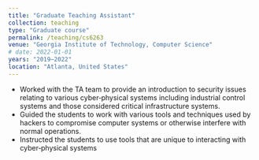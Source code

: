 ```yaml
---
title: "Graduate Teaching Assistant"
collection: teaching
type: "Graduate course"
permalink: /teaching/cs6263
venue: "Georgia Institute of Technology, Computer Science"
# date: 2022-01-01
years: "2019–2022"
location: "Atlanta, United States"
---
```

* Worked with the TA team to provide an introduction to security issues relating to various cyber‑physical
systems including industrial control systems and those considered critical infrastructure systems.
* Guided the students to work with various tools and techniques used by hackers to compromise computer
systems or otherwise interfere with normal operations.
* Instructed the students to use tools that are unique to interacting with cyber‑physical systems

<!-- Heading 1
======

Heading 2
======

Heading 3
====== -->